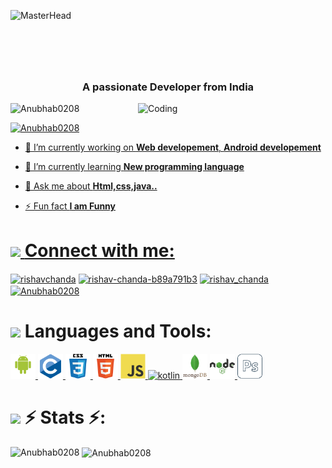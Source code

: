 ![MasterHead](https://user-images.githubusercontent.com/86270481/214122618-1bf43327-cdef-456e-81fe-fc71a9070c07.gif)
<h1 align="center">
        <a href="https://git.io/typing-svg">
            <img src="https://readme-typing-svg.herokuapp.com/?font=Righteous&size=35&center=true&vCenter=true&width=500&height=70&duration=4000&lines=Hey+There!+👋;+I'm+Anubhab+Sen+!;" alt="">
        </a>
    </h1>
<h3 align="center">A passionate Developer from India</h3>
<img align="right" alt="Coding" width="300" src="https://camo.githubusercontent.com/88adc7c88c9d3dba7479020846ed35d13410e3707c7f149e1c6140cc6beaef9a/68747470733a2f2f70687973696373677572756b756c2e66696c65732e776f726470726573732e636f6d2f323031392f30322f6368617261637465722d312e676966">
  

<p align="left"> <img src="https://komarev.com/ghpvc/?username=Anubhab0208&label=Profile%20views&color=0e75b6&style=flat" alt="Anubhab0208" /> </p>

<p align="left"> <a href="https://twitter.com/AnubhabGamer" target="blank"><img src="https://img.shields.io/twitter/follow/AnubhabGamer?logo=twitter&style=for-the-badge" alt="Anubhab0208"  </p>

- 🔭 I’m currently working on **Web developement**, **Android developement**

- 🌱 I’m currently learning **New programming language**

- 💬 Ask me about **Html,css,java..**

- ⚡ Fun fact **I am Funny**

<h1 align="left"> <img src="https://media2.giphy.com/media/v1.Y2lkPTc5MGI3NjExMnFmZ2Y1bDY4OHJubzRocXV6MXhlYmNidTNwa2V3ajVkcnFpeWw0aiZlcD12MV9pbnRlcm5hbF9naWZfYnlfaWQmY3Q9cw/eCgYMdK5xiXhVpDlyO/giphy.gif" width="25"> <b> Connect with me:</b></h1>
<p align="left">
<a href="https://twitter.com/AnubhabGamer" target="blank"><img align="center" src="https://raw.githubusercontent.com/rahuldkjain/github-profile-readme-generator/master/src/images/icons/Social/twitter.svg" alt="rishavchanda" height="30" width="40" /></a>
<a href="https://linkedin.com/in/" target="blank"><img align="center" src="https://raw.githubusercontent.com/rahuldkjain/github-profile-readme-generator/master/src/images/icons/Social/linked-in-alt.svg" alt="rishav-chanda-b89a791b3" height="30" width="40" /></a>
<a href="https://instagram.com/" target="blank"><img align="center" src="https://raw.githubusercontent.com/rahuldkjain/github-profile-readme-generator/master/src/images/icons/Social/instagram.svg" alt="rishav_chanda" height="30" width="40" /></a>
<a href="https://www.youtube.com/c/" target="blank"><img align="center" src="https://raw.githubusercontent.com/rahuldkjain/github-profile-readme-generator/master/src/images/icons/Social/youtube.svg" alt="Anubhab0208" height="30" width="40" /></a>
</p>


<h1 align="left"> <img src="https://media1.giphy.com/media/v1.Y2lkPTc5MGI3NjExYjE3Zm9wbHNyYTdydzhzZDJwMHRnMnk2NG9heTg0ZnI2czlpbmxpeiZlcD12MV9pbnRlcm5hbF9naWZfYnlfaWQmY3Q9cw/IauL6LvGNlT3ffhcqq/giphy.gif" width="25"> <b> Languages and Tools:</b></h1>

<p align="left"> <a href="https://developer.android.com" target="_blank" rel="noreferrer"> <img src="https://raw.githubusercontent.com/devicons/devicon/master/icons/android/android-original-wordmark.svg" alt="android" width="40" height="40"/> </a> <a href="https://www.cprogramming.com/" target="_blank" rel="noreferrer"> <img src="https://raw.githubusercontent.com/devicons/devicon/master/icons/c/c-original.svg" alt="c" width="40" height="40"/> </a> <a href="https://www.w3schools.com/css/" target="_blank" rel="noreferrer"> <img src="https://raw.githubusercontent.com/devicons/devicon/master/icons/css3/css3-original-wordmark.svg" alt="css3" width="40" height="40"/> </a> <a href="https://www.w3.org/html/" target="_blank" rel="noreferrer"> <img src="https://raw.githubusercontent.com/devicons/devicon/master/icons/html5/html5-original-wordmark.svg" alt="html5" width="40" height="40"/> </a> <a href="https://developer.mozilla.org/en-US/docs/Web/JavaScript" target="_blank" rel="noreferrer"> <img src="https://raw.githubusercontent.com/devicons/devicon/master/icons/javascript/javascript-original.svg" alt="javascript" width="40" height="40"/> </a> <a href="https://kotlinlang.org" target="_blank" rel="noreferrer"> <img src="https://www.vectorlogo.zone/logos/kotlinlang/kotlinlang-icon.svg" alt="kotlin" width="40" height="40"/> </a> <a href="https://www.mongodb.com/" target="_blank" rel="noreferrer"> <img src="https://raw.githubusercontent.com/devicons/devicon/master/icons/mongodb/mongodb-original-wordmark.svg" alt="mongodb" width="40" height="40"/> </a> <a href="https://nodejs.org" target="_blank" rel="noreferrer"> <img src="https://raw.githubusercontent.com/devicons/devicon/master/icons/nodejs/nodejs-original-wordmark.svg" alt="nodejs" width="40" height="40"/> </a> <a href="https://www.photoshop.com/en" target="_blank" rel="noreferrer"> <img src="https://raw.githubusercontent.com/devicons/devicon/master/icons/photoshop/photoshop-line.svg" alt="photoshop" width="40" height="40"/> </a> </p>


<h1 align="left"> <img src="https://media2.giphy.com/media/QssGEmpkyEOhBCb7e1/giphy.gif?cid=ecf05e47a0n3gi1bfqntqmob8g9aid1oyj2wr3ds3mg700bl&rid=giphy.gif" width="25"> <b> ⚡ Stats ⚡:</b></h1>



<p><img align="left" src="https://github-readme-stats.vercel.app/api/top-langs?username=Anubhab0208&show_icons=true&locale=en&layout=compact&theme=tokyonight" alt="Anubhab0208" /></p>

<p>&nbsp;<img align="center" src="https://github-readme-stats.vercel.app/api?username=Anubhab0208&show_icons=true&locale=en&theme=tokyonight" alt="Anubhab0208" /></p>
